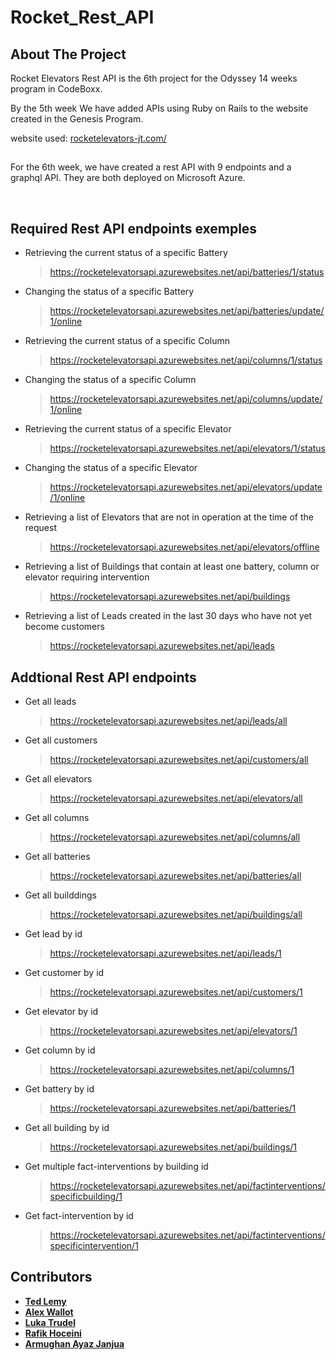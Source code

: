 # Rocket_Rest_API

<!-- ABOUT THE PROJECT -->
## About The Project

Rocket Elevators Rest API is the 6th project for the Odyssey 14 weeks program in CodeBoxx. 

By the 5th week We have added APIs using Ruby on Rails to the website created in the Genesis Program. 

website used: [rocketelevators-jt.com/](http://rocketelevators-jt.com/)

##

For the 6th week, we have created a rest API with 9 endpoints and a graphql API. They are both deployed on Microsoft Azure.

<br>

##  Required Rest API endpoints exemples

- Retrieving the current status of a specific Battery
  > https://rocketelevatorsapi.azurewebsites.net/api/batteries/1/status
 
- Changing the status of a specific Battery
  > https://rocketelevatorsapi.azurewebsites.net/api/batteries/update/1/online

- Retrieving the current status of a specific Column
  > https://rocketelevatorsapi.azurewebsites.net/api/columns/1/status

- Changing the status of a specific Column
  > https://rocketelevatorsapi.azurewebsites.net/api/columns/update/1/online

- Retrieving the current status of a specific Elevator
  > https://rocketelevatorsapi.azurewebsites.net/api/elevators/1/status

- Changing the status of a specific Elevator
  > https://rocketelevatorsapi.azurewebsites.net/api/elevators/update/1/online

- Retrieving a list of Elevators that are not in operation at the time of the request
  > https://rocketelevatorsapi.azurewebsites.net/api/elevators/offline

- Retrieving a list of Buildings that contain at least one battery, column or elevator requiring intervention
  > https://rocketelevatorsapi.azurewebsites.net/api/buildings

- Retrieving a list of Leads created in the last 30 days who have not yet become customers
  > https://rocketelevatorsapi.azurewebsites.net/api/leads


## Addtional Rest API endpoints

- Get all leads
    > https://rocketelevatorsapi.azurewebsites.net/api/leads/all
- Get all customers
    > https://rocketelevatorsapi.azurewebsites.net/api/customers/all
- Get all elevators
    > https://rocketelevatorsapi.azurewebsites.net/api/elevators/all
- Get all columns
    > https://rocketelevatorsapi.azurewebsites.net/api/columns/all
- Get all batteries
    > https://rocketelevatorsapi.azurewebsites.net/api/batteries/all
- Get all builddings
    > https://rocketelevatorsapi.azurewebsites.net/api/buildings/all

- Get lead by id
    > https://rocketelevatorsapi.azurewebsites.net/api/leads/1
- Get customer by id
    > https://rocketelevatorsapi.azurewebsites.net/api/customers/1
- Get elevator by id
    > https://rocketelevatorsapi.azurewebsites.net/api/elevators/1
- Get column by id
    > https://rocketelevatorsapi.azurewebsites.net/api/columns/1
- Get battery by id
    > https://rocketelevatorsapi.azurewebsites.net/api/batteries/1
- Get all building by id
    > https://rocketelevatorsapi.azurewebsites.net/api/buildings/1

- Get multiple fact-interventions by building id
    > https://rocketelevatorsapi.azurewebsites.net/api/factinterventions/specificbuilding/1
- Get fact-intervention by id
    > https://rocketelevatorsapi.azurewebsites.net/api/factinterventions/specificintervention/1


## Contributors

- **[Ted Lemy](https://github.com/lemyted)**
- **[Alex Wallot](https://github.com/AlexWallot)**
- **[Luka Trudel](https://github.com/LukaTrudel)**
- **[Rafik Hoceini](https://github.com/rafikhoceini)**
- **[Armughan Ayaz Janjua](https://github.com/armughanayaz)**




